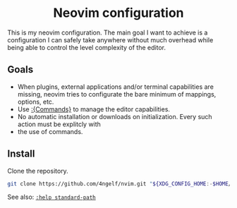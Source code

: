 <div align="center">

# Neovim configuration

</div>

This is my neovim configuration. The main goal I want to achieve is a configuration I can safely take
anywhere without much overhead while being able to control the level complexity of the editor.

## Goals

- When plugins, external applications and/or terminal capabilities are missing, neovim tries to
  configurate the bare minimum of mappings, options, etc.
- Use [:\{Commands\}][nvim.commands.help] to manage the editor capabilities.
- No automatic installation or downloads on initialization. Every such action must be explitcly with
- the use of commands.

## Install

Clone the repository.

```sh
git clone https://github.com/4ngelf/nvim.git "${XDG_CONFIG_HOME:-$HOME/.config}/nvim"
```

See also: [`:help standard-path`][nvim.standardpaths.help]

<!-- Links -->
[nvim.commands.help]: https://neovim.io/doc/user/cmdline.html#cmdline
[nvim.standardpaths.help]: https://neovim.io/doc/user/starting.html#_standard-paths
